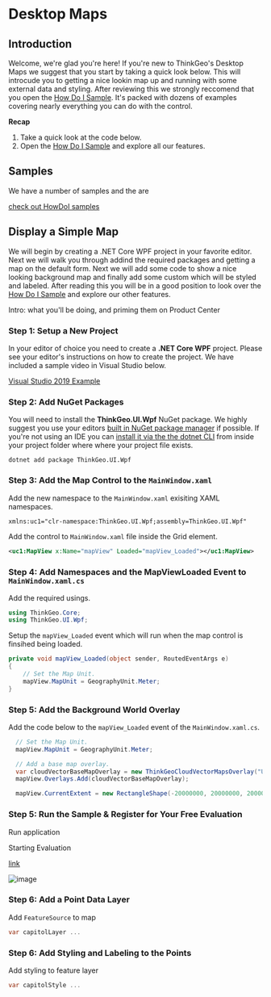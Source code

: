 # Desktop Maps

## Introduction

  Welcome, we're glad you're here!  If you're new to ThinkGeo's Desktop Maps we suggest that you start by taking a quick look below.  This will introcude you to getting a nice lookin map up and running with some external data and styling.  After reviewing this we strongly reccomend that you open the [How Do I Sample](samples/wpf/HowDoISample/HowDoI).  It's packed with dozens of examples covering nearly everything you can do with the control.

**Recap**

1. Take a quick look at the code below.
2. Open the [How Do I Sample](samples/wpf/HowDoISample/HowDoI) and explore all our features. 

## Samples

  We have a number of samples and the are 

[check out HowDoI samples](samples/wpf/HowDoISample/HowDoI)

## Display a Simple Map

We will begin by creating a .NET Core WPF project in your favorite editor.  Next we will walk you through addind the required packages and getting a map on the default form.  Next we will add some code to show a nice looking background map and finally add some custom which will be styled and labeled.  After reading this you will be in a good position to look over the [How Do I Sample](samples/wpf/HowDoISample/HowDoI) and explore our other features.

 Intro: what you'll be doing, and priming them on Product Center

### Step 1: Setup a New Project ###

  In your editor of choice you need to create a **.NET Core WPF** project.  Please see your editor's instructions on how to create the project.  We have included a sample video in Visual Studio below.  

[Visual Studio 2019 Example](https://channel9.msdn.com/Series/Desktop-and-NET-Core-101/Create-your-first-WPF-app-on-NET-Core)

### Step 2: Add NuGet Packages ###

You will need to install the **ThinkGeo.UI.Wpf** NuGet package.  We highly suggest you use your editors [built in NuGet package manager](https://docs.microsoft.com/en-us/nuget/quickstart/) if possible.  If you're not using an IDE you can [install it via the the dotnet CLI](https://docs.microsoft.com/en-us/nuget/consume-packages/install-use-packages-dotnet-cli) from inside your project folder where where your project file exists.

```shell
dotnet add package ThinkGeo.UI.Wpf
```
### Step 3: Add the Map Control to the `MainWindow.xaml` ###

Add the new namespace to the `MainWindow.xaml` exisiting XAML namespaces.

```xml
xmlns:uc1="clr-namespace:ThinkGeo.UI.Wpf;assembly=ThinkGeo.UI.Wpf"
```

Add the control to `MainWindow.xaml` file inside the Grid element.

```xml
<uc1:MapView x:Name="mapView" Loaded="mapView_Loaded"></uc1:MapView>
```

### Step 4: Add Namespaces and the MapViewLoaded Event to `MainWindow.xaml.cs` ###

Add the required usings.

```csharp
using ThinkGeo.Core;
using ThinkGeo.UI.Wpf;
```

Setup the `mapView_Loaded` event which will run when the map control is finsihed being loaded.

```csharp
private void mapView_Loaded(object sender, RoutedEventArgs e)
{
    // Set the Map Unit.
    mapView.MapUnit = GeographyUnit.Meter;
}
```

### Step 5: Add the Background World Overlay ###

Add the code below to the `mapView_Loaded` event of the `MainWindow.xaml.cs`.

```csharp
  // Set the Map Unit.
  mapView.MapUnit = GeographyUnit.Meter;

  // Add a base map overlay.
  var cloudVectorBaseMapOverlay = new ThinkGeoCloudVectorMapsOverlay("USlbIyO5uIMja2y0qoM21RRM6NBXUad4hjK3NBD6pD0~", "f6OJsvCDDzmccnevX55nL7nXpPDXXKANe5cN6czVjCH0s8jhpCH-2A~~", ThinkGeoCloudVectorMapsMapType.Light);
  mapView.Overlays.Add(cloudVectorBaseMapOverlay);

  mapView.CurrentExtent = new RectangleShape(-20000000, 20000000, 20000000, -20000000);
```

### Step 5: Run the Sample & Register for Your Free Evaluation ###

Run application

Starting Evaluation

[link](URL)

![image](imageURL)

### Step 6: Add a Point Data Layer ###

Add `FeatureSource` to map

```csharp
var capitolLayer ...
```

### Step 6: Add Styling and Labeling to the Points ###

Add styling to feature layer

```csharp
var capitolStyle ...
```
